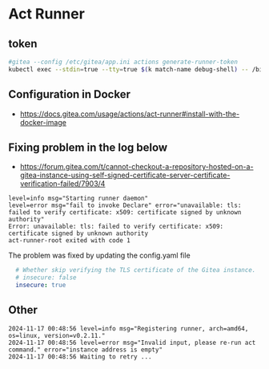 # Act Runner

## token

```sh
#gitea --config /etc/gitea/app.ini actions generate-runner-token
kubectl exec --stdin=true --tty=true $(k match-name debug-shell) -- /bin/sh -c "gitea actions generate-runner-token"

```

## Configuration in Docker

- <https://docs.gitea.com/usage/actions/act-runner#install-with-the-docker-image>

## Fixing problem in the log below

- <https://forum.gitea.com/t/cannot-checkout-a-repository-hosted-on-a-gitea-instance-using-self-signed-certificate-server-certificate-verification-failed/7903/4>

```log
level=info msg="Starting runner daemon"
level=error msg="fail to invoke Declare" error="unavailable: tls: failed to verify certificate: x509: certificate signed by unknown authority"
Error: unavailable: tls: failed to verify certificate: x509: certificate signed by unknown authority
act-runner-root exited with code 1
```

The problem was fixed by updating the config.yaml file

```yaml
  # Whether skip verifying the TLS certificate of the Gitea instance.
  # insecure: false
  insecure: true
```

## Other

```log
2024-11-17 00:48:56 level=info msg="Registering runner, arch=amd64, os=linux, version=v0.2.11."
2024-11-17 00:48:56 level=error msg="Invalid input, please re-run act command." error="instance address is empty"
2024-11-17 00:48:56 Waiting to retry ...
```
